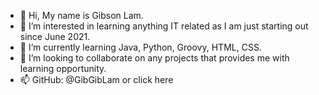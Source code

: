 - 👋 Hi, My name is Gibson Lam.
- 👀 I’m interested in learning anything IT related as I am just starting out since June 2021.
- 🌱 I’m currently learning Java, Python, Groovy, HTML, CSS.
- 💞️ I’m looking to collaborate on any projects that provides me with learning opportunity. 
- 📫 GitHub: @GibGibLam or click <p2 link="https://gibgiblam.github.io/GibGibLam/">here</p2>

<!---
GibGibLam/GibGibLam is a ✨ special ✨ repository because its `README.md` (this file) appears on your GitHub profile.
You can click the Preview link to take a look at your changes.
--->
